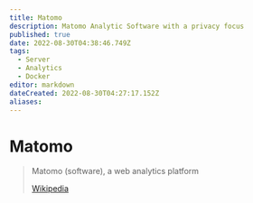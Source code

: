 ```yaml
---
title: Matomo
description: Matomo Analytic Software with a privacy focus
published: true
date: 2022-08-30T04:38:46.749Z
tags:
  - Server
  - Analytics
  - Docker
editor: markdown
dateCreated: 2022-08-30T04:27:17.152Z
aliases:
---
```

# Matomo


> Matomo (software), a web analytics platform
>
> [Wikipedia](https://en.wikipedia.org/wiki/Matomo)